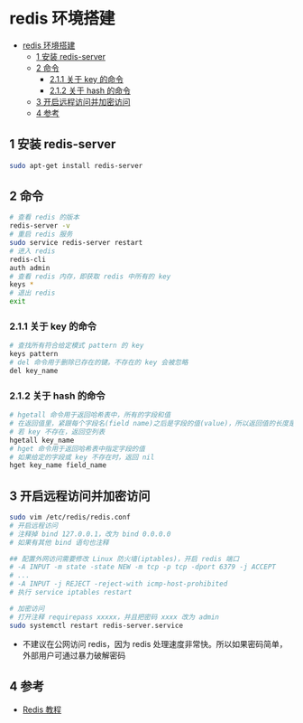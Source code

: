 # redis 环境搭建

- [redis 环境搭建](#redis-环境搭建)
  - [1 安装 redis-server](#1-安装-redis-server)
  - [2 命令](#2-命令)
    - [2.1.1 关于 key 的命令](#211-关于-key-的命令)
    - [2.1.2 关于 hash 的命令](#212-关于-hash-的命令)
  - [3 开启远程访问并加密访问](#3-开启远程访问并加密访问)
  - [4 参考](#4-参考)

## 1 安装 redis-server

```sh
sudo apt-get install redis-server
```

## 2 命令

```sh
# 查看 redis 的版本
redis-server -v
# 重启 redis 服务
sudo service redis-server restart
# 进入 redis
redis-cli
auth admin
# 查看 redis 内存，即获取 redis 中所有的 key
keys *
# 退出 redis
exit
```

### 2.1.1 关于 key 的命令

```sh
# 查找所有符合给定模式 pattern 的 key
keys pattern
# del 命令用于删除已存在的键。不存在的 key 会被忽略
del key_name
```

### 2.1.2 关于 hash 的命令

```sh
# hgetall 命令用于返回哈希表中，所有的字段和值
# 在返回值里，紧跟每个字段名(field name)之后是字段的值(value)，所以返回值的长度是哈希表大小的两倍
# 若 key 不存在，返回空列表
hgetall key_name
# hget 命令用于返回哈希表中指定字段的值
# 如果给定的字段或 key 不存在时，返回 nil
hget key_name field_name
```

## 3 开启远程访问并加密访问

```sh
sudo vim /etc/redis/redis.conf
# 开启远程访问
# 注释掉 bind 127.0.0.1，改为 bind 0.0.0.0
# 如果有其他 bind 语句也注释

## 配置外网访问需要修改 Linux 防火墙(iptables)，开启 redis 端口
# -A INPUT -m state -state NEW -m tcp -p tcp -dport 6379 -j ACCEPT
# ...
# -A INPUT -j REJECT -reject-with icmp-host-prohibited
# 执行 service iptables restart

# 加密访问
# 打开注释 requirepass xxxxx，并且把密码 xxxx 改为 admin
sudo systemctl restart redis-server.service 
```

- 不建议在公网访问 redis，因为 redis 处理速度非常快。所以如果密码简单，外部用户可通过暴力破解密码

## 4 参考

- [Redis 教程](https://www.runoob.com/redis/redis-tutorial.html)

